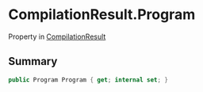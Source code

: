 # CompilationResult.Program

Property in [CompilationResult](/api/csharp/yarn.compiler.compilationresult.md)

## Summary



```csharp
public Program Program { get; internal set; }
```

